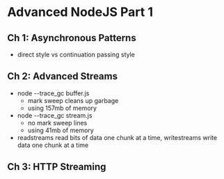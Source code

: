 # Advanced NodeJS Part 1

## Ch 1: Asynchronous Patterns
- direct style vs continuation passing style

## Ch 2: Advanced Streams 
- node --trace_gc buffer.js
    - mark sweep cleans up garbage
    - using 157mb of memory
- node --trace_gc stream.js
    - no mark sweep lines
    - using 41mb of memory
- readstreams read bits of data one chunk at a time, writestreams write data one chunk at a time
## Ch 3: HTTP Streaming